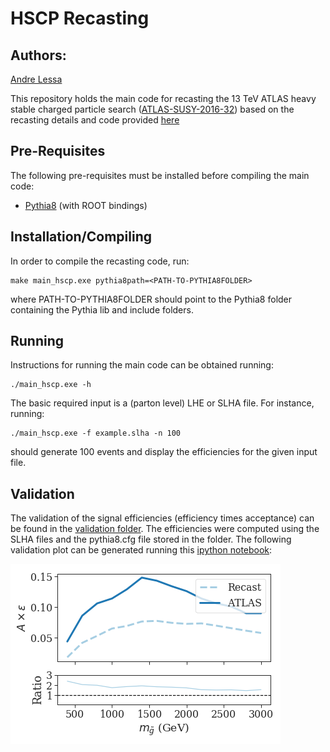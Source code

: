 # HSCP Recasting #

## Authors: ##
[Andre Lessa](mailto:andre.lessa@ufabc.edu.br)

This repository holds the main code for recasting the 13 TeV ATLAS heavy stable charged particle
search ([ATLAS-SUSY-2016-32](http://atlas.web.cern.ch/Atlas/GROUPS/PHYSICS/PAPERS/SUSY-2016-32/))
based on the recasting details and code provided [here](http://atlas.web.cern.ch/Atlas/GROUPS/PHYSICS/PAPERS/SUSY-2016-32/hepdata_info.pdf)

## Pre-Requisites ##

The following pre-requisites must be installed before compiling the main code:

  * [Pythia8](http://home.thep.lu.se/~torbjorn/pythia8/) (with ROOT bindings)

## Installation/Compiling ##

In order to compile the recasting code, run:

```
make main_hscp.exe pythia8path=<PATH-TO-PYTHIA8FOLDER>
```

where PATH-TO-PYTHIA8FOLDER should point to the Pythia8 folder containing the Pythia lib and include folders.

## Running ##

Instructions for running the main code can be obtained running:

```
./main_hscp.exe -h
```

The basic required input is a (parton level) LHE or SLHA file.
For instance, running:

```
./main_hscp.exe -f example.slha -n 100
```

should generate 100 events and display the efficiencies for the given input file.


## Validation ##

The validation of the signal efficiencies (efficiency times acceptance) can be found in the [validation folder](validation).
The efficiencies were computed using the SLHA files and the pythia8.cfg file stored in the folder.
The following validation plot can be generated running this [ipython notebook](validation/validationGluino.ipynb):


![Alt text](validation/validationGluino.png?raw=true "Validation Plot")
